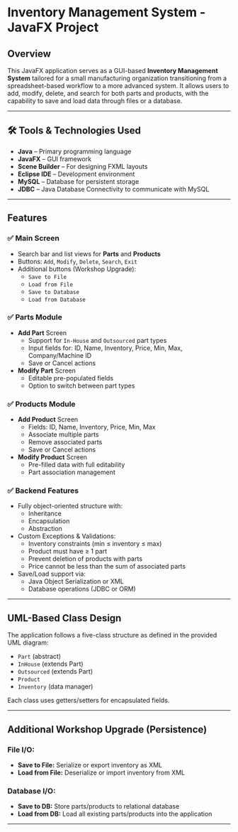 # Inventory Management System - JavaFX Project


## Overview

This JavaFX application serves as a GUI-based **Inventory Management System** tailored for a small manufacturing organization transitioning from a spreadsheet-based workflow to a more advanced system. It allows users to add, modify, delete, and search for both parts and products, with the capability to save and load data through files or a database.

---

## 🛠 Tools & Technologies Used

- **Java** – Primary programming language  
- **JavaFX** – GUI framework  
- **Scene Builder** – For designing FXML layouts  
- **Eclipse IDE** – Development environment  
- **MySQL** – Database for persistent storage  
- **JDBC** – Java Database Connectivity to communicate with MySQL

---

## Features

### ✅ Main Screen
- Search bar and list views for **Parts** and **Products**
- Buttons: `Add`, `Modify`, `Delete`, `Search`, `Exit`
- Additional buttons (Workshop Upgrade):
  - `Save to File`
  - `Load from File`
  - `Save to Database`
  - `Load from Database`

### ✅ Parts Module
- **Add Part** Screen
  - Support for `In-House` and `Outsourced` part types
  - Input fields for: ID, Name, Inventory, Price, Min, Max, Company/Machine ID
  - Save or Cancel actions
- **Modify Part** Screen
  - Editable pre-populated fields
  - Option to switch between part types

### ✅ Products Module
- **Add Product** Screen
  - Fields: ID, Name, Inventory, Price, Min, Max
  - Associate multiple parts
  - Remove associated parts
  - Save or Cancel actions
- **Modify Product** Screen
  - Pre-filled data with full editability
  - Part association management

### ✅ Backend Features
- Fully object-oriented structure with:
  - Inheritance
  - Encapsulation
  - Abstraction
- Custom Exceptions & Validations:
  - Inventory constraints (min ≤ inventory ≤ max)
  - Product must have ≥ 1 part
  - Prevent deletion of products with parts
  - Price cannot be less than the sum of associated parts
- Save/Load support via:
  - Java Object Serialization or XML
  - Database operations (JDBC or ORM)

---

## UML-Based Class Design

The application follows a five-class structure as defined in the provided UML diagram:

- `Part` (abstract)
- `InHouse` (extends Part)
- `Outsourced` (extends Part)
- `Product`
- `Inventory` (data manager)

Each class uses getters/setters for encapsulated fields.

---

## Additional Workshop Upgrade (Persistence)

### File I/O:
- **Save to File:** Serialize or export inventory as XML
- **Load from File:** Deserialize or import inventory from XML

### Database I/O:
- **Save to DB:** Store parts/products to relational database
- **Load from DB:** Load all existing parts/products into the application

---


